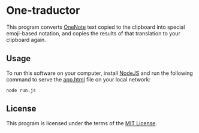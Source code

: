 # One-traductor

This program converts [OneNote](https://www.onenote.com/) text copied to the clipboard into special emoji-based notation, and copies the results of that translation to your clipboard again.

## Usage

To run this software on your computer, install [NodeJS](https://nodejs.org/) and run the following command to serve the [app.html](./app.html) file on your local network:

```shell
node run.js
```

## License

This program is licensed under the terms of the [MIT License](./LICENSE.md).